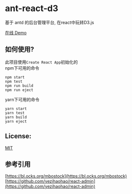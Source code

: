 # ant-react-d3
基于 antd 的后台管理平台, 在react中玩转D3.js   

[在线 Demo](http://www.a4z.cn/pui/ant-admin.html#/vertical-bp-chart)    

## 如何使用?

此项目使用`Create React App`初始化的   
npm下可用的命令   

``` 
npm start   
npm test   
npm run build   
npm run eject   

```

yarn下可用的命令   

``` 
yarn start   
yarn test   
yarn build   
yarn eject   

```

## License:

[MIT](https://github.com/nelsonkuang/ant-admin/blob/master/LICENSE)

## 参考引用
[https://bl.ocks.org/mbostock](https://bl.ocks.org/mbostock)   
[https://github.com/yezihaohao/react-admin](https://github.com/yezihaohao/react-admin)
